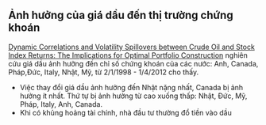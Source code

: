 
## Ảnh hưởng của giá dầu đến thị trường chứng khoán 
[Dynamic Correlations and Volatility Spillovers between Crude Oil and Stock Index Returns: The Implications for Optimal Portfolio Construction](http://citeseerx.ist.psu.edu/viewdoc/download?doi=10.1.1.998.5983&rep=rep1&type=pdf) nghiên cứu giá dầu ảnh hưởng đến chỉ số chứng khoán của các nước: Anh, Canada, Pháp,Đức, Italy, Nhật, Mỹ, từ 2/1/1998 - 1/4/2012 cho thấy.
- Việc thay đổi giá dầu ảnh hưởng đến Nhật nặng nhất, Canada bị ảnh hưởng ít nhất. Thứ tự bị ảnh hưởng từ cao xuống thấp: Nhật, Đức, Mỹ, Pháp, Italy, Anh, Canada.  
- Khi có khủng hoảng tài chính, nhà đầu tư thường đổ tiền vào dầu
